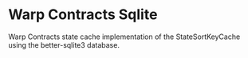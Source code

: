 # Warp Contracts Sqlite
Warp Contracts state cache implementation of the StateSortKeyCache using the better-sqlite3 database.

